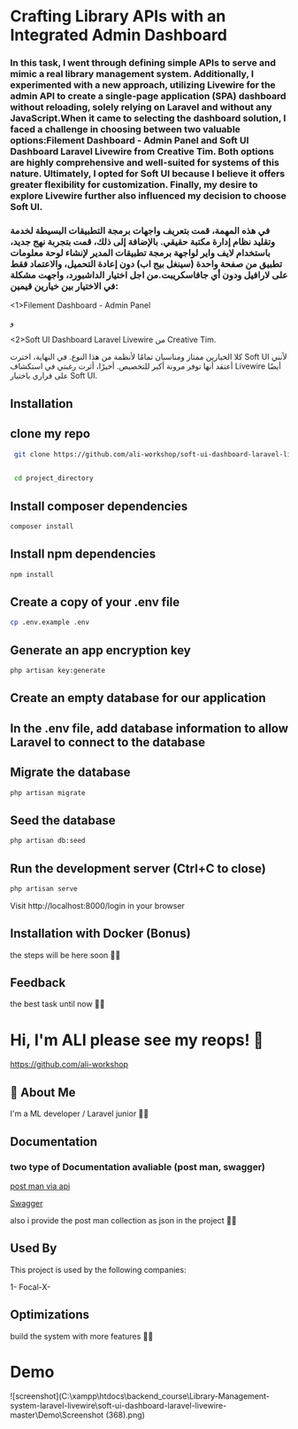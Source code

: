 # Crafting Library APIs with an Integrated Admin Dashboard
### In this task, I went through defining simple APIs to serve and mimic a real library management system. Additionally, I experimented with a new approach, utilizing Livewire for the admin API to create a single-page application (SPA) dashboard without reloading, solely relying on Laravel and without any JavaScript.When it came to selecting the dashboard solution, I faced a challenge in choosing between two valuable options:Filement Dashboard - Admin Panel and Soft UI Dashboard Laravel Livewire from Creative Tim. Both options are highly comprehensive and well-suited for systems of this nature. Ultimately, I opted for Soft UI because I believe it offers greater flexibility for customization. Finally, my desire to explore Livewire further also influenced my decision to choose Soft UI.

### في هذه المهمة، قمت بتعريف واجهات برمجة التطبيقات البسيطة لخدمة وتقليد نظام إدارة مكتبة حقيقي. بالإضافة إلى ذلك، قمت بتجربة نهج جديد، باستخدام لايف واير لواجهة برمجة تطبيقات المدير لإنشاء لوحة معلومات تطبيق من صفحة واحدة (سينغل بيج اب) دون إعادة التحميل، والاعتماد فقط على لارافيل ودون أي جافاسكريبت.من اجل اختيار الداشبورد، واجهت مشكلة  في الاختيار بين خيارين قيمين: 
<1>Filement Dashboard - Admin Panel

 
 و

<2>Soft UI Dashboard Laravel Livewire من Creative Tim. 

كلا الخيارين ممتاز  ومناسبان تمامًا لأنظمة من هذا النوع. في النهاية، اخترت Soft UI لأنني أعتقد أنها توفر مرونة أكبر للتخصيص. أخيرًا، أثرت رغبتي في استكشاف Livewire أيضًا على قراري باختيار Soft UI.
## Installation

## clone my repo

```bash
 git clone https://github.com/ali-workshop/soft-ui-dashboard-laravel-livewire-master.git
 

 cd project_directory
```


## Install composer dependencies

```bash
composer install

```
    
 
## Install npm dependencies

```bash
npm install

```   


## Create a copy of your .env file

```bash
cp .env.example .env

```  



## Generate an app encryption key

```bash
php artisan key:generate

```  


## Create an empty database for our application

## In the .env file, add database information to allow Laravel to connect to the database

## Migrate the database

```bash
php artisan migrate

```  


## Seed the database

```bash
php artisan db:seed

``` 


## Run the development server (Ctrl+C to close)

```bash
php artisan serve

``` 
Visit http://localhost:8000/login in your browser

## Installation with Docker (Bonus)
the steps will be here soon 💪🏻
## Feedback

the best task until now 💪🏻


# Hi, I'm ALI please see my reops! 👋
https://github.com/ali-workshop


## 🚀 About Me
I'm a ML developer / Laravel junior 💪🏻

## Documentation
### two type of Documentation avaliable (post man, swagger)

[post man via api](https://api.postman.com/collections/34495662-999b57c5-da9f-4c2d-90c7-8c57a5639cb7?access_key=PMAT-01HXGTHFWSP143YQ9MF4MAQ2ET)

[Swagger](http://127.0.0.1:8000/api/documentation)



also i provide the post man collection as json in the project 💪🏻
## Used By

This project is used by the following companies:

1- Focal-X- 



## Optimizations

build the system with more features 💪🏻
# Demo
![screenshot](C:\xampp\htdocs\backend_course\Library-Management-system-laravel-livewire\soft-ui-dashboard-laravel-livewire-master\Demo\Screenshot (368).png)
